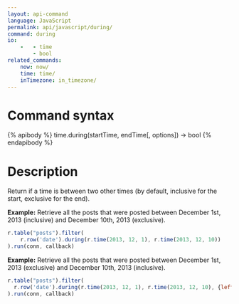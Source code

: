 ```yaml
---
layout: api-command
language: JavaScript
permalink: api/javascript/during/
command: during
io:
    -   - time
        - bool
related_commands:
    now: now/
    time: time/
    inTimezone: in_timezone/
---
```


# Command syntax #

{% apibody %}
time.during(startTime, endTime[, options]) &rarr; bool
{% endapibody %}

# Description #

Return if a time is between two other times (by default, inclusive for the start,
exclusive for the end).

__Example:__ Retrieve all the posts that were posted between December 1st, 2013
(inclusive) and December 10th, 2013 (exclusive).

```js
r.table("posts").filter(
    r.row('date').during(r.time(2013, 12, 1), r.time(2013, 12, 10))
).run(conn, callback)
```


__Example:__ Retrieve all the posts that were posted between December 1st, 2013
(exclusive) and December 10th, 2013 (inclusive).

```js
r.table("posts").filter(
  r.row('date').during(r.time(2013, 12, 1), r.time(2013, 12, 10), {leftBound: "open", rightBound: "closed"})
).run(conn, callback)
```


